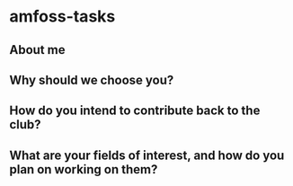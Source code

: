 # amfoss-tasks

## About me


## Why should we choose you?


## How do you intend to contribute back to the club?


## What are your fields of interest, and how do you plan on working on them?


